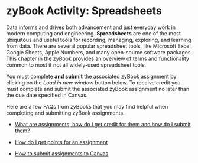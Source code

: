 # zyBook Activity: Spreadsheets

Data informs and drives both advancement and just everyday work in modern
computing and engineering. **Spreadsheets** are one of the most ubiquitous and
useful tools for recording, managing, exploring, and learning from data. There
are several popular spreadsheet tools, like Microsoft Excel, Google Sheets,
Apple Numbers, and many open-source software packages. This chapter in the
zyBook provides an overview of terms and functionality common to most if not
all widely-used spreadsheet tools.

You must complete **and submit** the associated zyBook assignment by clicking
on the *Load in new window* button below. To receive credit you must complete
and submit the associated zyBook assignment no later than the due date
specified in Canvas.

Here are a few FAQs from zyBooks that you may find helpful when completing and submitting
zyBook assignments.

- [What are assignments, how do I get credit for them and how do I submit
  them?](https://zybooks.zendesk.com/hc/en-us/articles/360007538033-What-are-assignments-how-do-I-get-credit-for-them-and-how-do-I-submit-them-)

- [How do I get points for an assignment](https://zybooks.zendesk.com/hc/en-us/articles/360013555714-How-do-I-get-points-for-an-assignment)

- [How to submit assignments to Canvas](https://zybooks.zendesk.com/hc/en-us/articles/360019977494-How-to-submit-assignments-to-Canvas)


